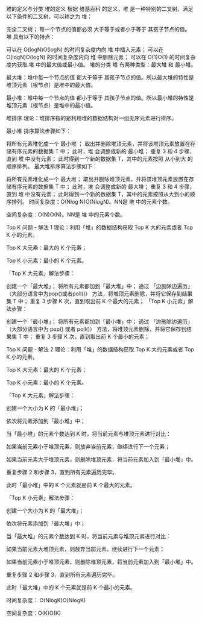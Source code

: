 堆的定义与分类
堆的定义
根据 维基百科 的定义，堆 是一种特别的二叉树，满足以下条件的二叉树，可以称之为 堆：

完全二叉树；
每一个节点的值都必须 大于等于或者小于等于 其孩子节点的值。
堆 具有以下的特点：

可以在 O(logN)O(logN) 的时间复杂度内向 堆 中插入元素；
可以在 O(logN)O(logN) 的时间复杂度内向 堆 中删除元素；
可以在 O(1)O(1) 的时间复杂度内获取 堆 中的最大值或最小值。
堆的分类
堆 有两种类型：最大堆 和 最小堆。

最大堆：堆中每一个节点的值 都大于等于 其孩子节点的值。所以最大堆的特性是 堆顶元素（根节点）是堆中的最大值。

最小堆：堆中每一个节点的值 都小于等于 其孩子节点的值。所以最小堆的特性是 堆顶元素（根节点）是堆中的最小值。


堆排序
理论：堆排序指的是利用堆的数据结构对一组无序元素进行排序。

最小堆 排序算法步骤如下：

将所有元素堆化成一个 最小堆 ；
取出并删除堆顶元素，并将该堆顶元素放置在存储有序元素的数据集 T 中；
此时，堆 会调整成新的 最小堆；
重复 3 和 4 步骤，直到 堆 中没有元素；
此时得到一个新的数据集 T，其中的元素按照 从小到大 的顺序排列。
最大堆排序算法步骤如下：

将所有元素堆化成一个 最大堆；
取出并删除堆顶元素，并将该堆顶元素放置在存储有序元素的数据集 T 中；
此时，堆 会调整成新的 最大堆；
重复 3 和 4 步骤，直到 堆 中没有元素；
此时得到一个新的数据集 T，其中的元素按照从大到小的顺序排列。
时间复杂度：O(Nlog N)O(NlogN)。NN是 堆 中的元素个数。

空间复杂度：O(N)O(N)。NN是 堆 中的元素个数。



Top K 问题 - 解法 1
理论：利用「堆」的数据结构获取 Top K 大的元素或者 Top K 小的元素。

Top K 大元素：最大的 K 个元素；

Top K 小元素：最小的 K 个元素。

「Top K 大元素」解法步骤：

创建一个「最大堆」；
将所有元素都加到「最大堆」中；
通过 「边删除边遍历」（大部分语言中为pop()或者poll()） 方法，将堆顶元素删除，并将它保存到结果集 T 中；
重复 3 步骤 K 次，直到取出前 K 个最大的元素；
「Top K 小元素」解法步骤：

创建一个「最小堆」；
将所有元素都加到「最小堆」中；
通过 「边删除边遍历」（大部分语言中为 pop() 或者 poll()） 方法，将堆顶元素删除，并将它保存到结果集 T 中；
重复 3 步骤 K 次，直到取出前 K 个最小的元素；




Top K 问题 - 解法 2
理论：利用「堆」的数据结构获取 Top K 大的元素或者 Top K 小的元素。

Top K 大元素：最大的 K 个元素；

Top K 小元素：最小的 K 个元素。

「Top K 大元素」解法步骤：

创建一个大小为 K 的「最小堆」；

依次将元素添加到「最小堆」中；

当「最小堆」的元素个数达到 K 时，将当前元素与堆顶元素进行对比：

如果当前元素小于堆顶元素，则放弃当前元素，继续进行下一个元素；

如果当前元素大于堆顶元素，则删除堆顶元素，将当前元素加入到「最小堆」中。

重复步骤 2 和步骤 3，直到所有元素遍历完毕。

此时「最小堆」中的 K 个元素就是前 K 个最大的元素。

「Top K 小元素」解法步骤：

创建一个大小为 K 的「最大堆」；

依次将元素添加到「最大堆」中；

当「最大堆」的元素个数达到 K 时，将当前元素与堆顶元素进行对比：

如果当前元素大堆顶元素，则放弃当前元素，继续进行下一个元素；

如果当前元素小于堆顶元素，则删除堆顶元素，将当前元素加入到「最小堆」中。

重复步骤 2 和步骤 3，直到所有元素遍历完毕。

此时「最大堆」中的 K 个元素就是前 K 个最小的元素。

时间复杂度： O(NlogK)O(NlogK)

空间复杂度：O(K)O(K)

